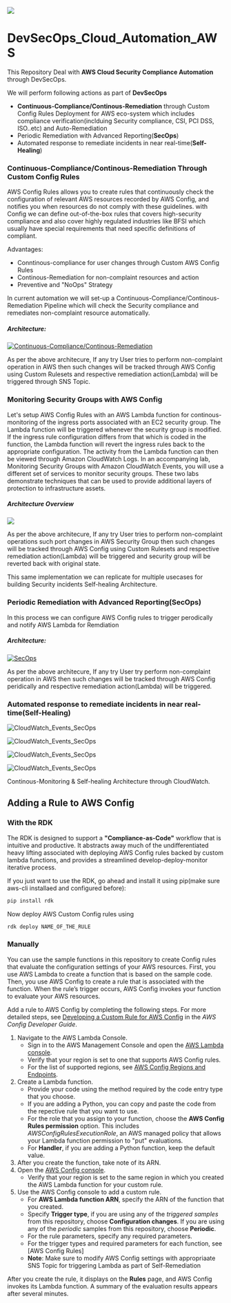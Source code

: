 
![](./wiki_assets/devsecops.png)

# DevSecOps_Cloud_Automation_AWS 
This Repository Deal with **AWS Cloud Security Compliance Automation** through DevSecOps.

We will perform following actions as part of **DevSecOps**
  - **Continuous-Compliance/Continous-Remediation** through Custom Config Rules Deployment for AWS eco-system which includes compliance verification(inclduing Security compliance, CSI, PCI DSS, ISO..etc) and Auto-Remediation
  - Periodic Remediation with Advanced Reporting(**SecOps**)
  - Automated response to remediate incidents in near real-time(**Self-Healing**)


### Continuous-Compliance/Continous-Remediation Through Custom Config Rules
AWS Config Rules allows you to create rules that continuously check the configuration of relevant AWS resources recorded by AWS Config, and notifies you when resources do not comply with these guidelines. with Config we can define out-of-the-box rules that covers high-security compliance and also cover highly regulated industries like BFSI which usually have special requirements that need specific definitions of compliant.

Advantages:
  - Conntinous-compliance for user changes through Custom AWS Config Rules
  - Continous-Remediation for non-complaint resources and action
  - Preventive and "NoOps" Strategy

In current automation we will set-up a Continuous-Compliance/Continous-Remediation Pipeline which will check the Security compliance and remediates non-complaint resource automatically. 

##### Architecture:

[![Continuous-Compliance/Continous-Remediation](https://raw.githubusercontent.com/aditya-/DevSecOps_Cloud_Automation_AWS/master/wiki_assets/CR1.jpg "Continuous-Compliance/Continous-Remediation")](# "Continuous-Compliance/Continous-Remediation")

As per the above architecure, If any try User tries to perform non-complaint operation in AWS then such changes will be tracked through AWS Config using Custom Rulesets and respective remediation action(Lambda) will be triggered through SNS Topic.


### Monitoring Security Groups with AWS Config

Let's setup AWS Config Rules with an AWS Lambda function for continous-monitoring of the ingress ports associated with an EC2 security group.   The Lambda function will be triggered whenever the security group is modified.  If the ingress rule configuration differs from that which is coded in the function, the Lambda function will revert the ingress rules back to the appropriate configuration.  The activity from the Lambda function can then be viewed through Amazon CloudWatch Logs.  In an accompanying lab, Monitoring Security Groups with Amazon CloudWatch Events, you will use a different set of services to monitor security groups.  These two labs demonstrate techniques that can be used to provide additional layers of protection to infrastructure assets.

##### Architecture Overview

![](./wiki_assets/CR-Lambda.png)

As per the above architecure, If any try User tries to perform non-complaint operations such port changes in AWS Security Group then such changes will be tracked through AWS Config using Custom Rulesets and respective remediation action(Lambda) will be triggered and security group will be reverted back with original state. 

This same implementation we can replicate for multiple usecases for building Security incidents Self-healing Architecture.


### Periodic Remediation with Advanced Reporting(**SecOps**)
In this process we can configure AWS Config rules to trigger perodically and notify AWS Lambda for Remdiation 
##### Architecture:

[![SecOps](https://raw.githubusercontent.com/aditya-/DevSecOps_Cloud_Automation_AWS/master/wiki_assets/CR2.jpg "SecOps")](# "SecOps")

As per the above architecure, If any try User try perform non-complaint operation in AWS then such changes will be tracked through AWS Config peridically and respective remediation action(Lambda) will be triggered.



### Automated response to remediate incidents in near real-time(**Self-Healing**)

![CloudWatch_Events_SecOps](https://raw.githubusercontent.com/aditya-/DevSecOps_Cloud_Automation_AWS/master/wiki_assets/CR3.jpg "CloudWatch_Events_SecOps")

![CloudWatch_Events_SecOps](https://raw.githubusercontent.com/aditya-/DevSecOps_Cloud_Automation_AWS/master/wiki_assets/CR4.jpg "CloudWatch_Events_SecOps")

![CloudWatch_Events_SecOps](https://raw.githubusercontent.com/aditya-/DevSecOps_Cloud_Automation_AWS/master/wiki_assets/CR5.jpg "CloudWatch_Events_SecOps")

![CloudWatch_Events_SecOps](https://raw.githubusercontent.com/aditya-/DevSecOps_Cloud_Automation_AWS/master/wiki_assets/CR6.jpg "CloudWatch_Events_SecOps")

Continous-Monitoring & Self-healing Architecture through CloudWatch.

## Adding a Rule to AWS Config
### With the RDK

The RDK is designed to support a **"Compliance-as-Code"** workflow that is intuitive and productive. It abstracts away much of the undifferentiated heavy lifting associated with deploying AWS Config rules backed by custom lambda functions, and provides a streamlined develop-deploy-monitor iterative process.

If you just want to use the RDK, go ahead and install it using pip(make sure aws-cli installaed and configured before):
```sh
pip install rdk
```
Now deploy AWS Custom Config rules using
```sh
rdk deploy NAME_OF_THE_RULE
```

### Manually
You can use the sample functions in this repository to create Config rules that evaluate the configuration settings of your AWS resources. First, you use AWS Lambda to create a function that is based on the sample code. Then, you use AWS Config to create a rule that is associated with the function. When the rule’s trigger occurs, AWS Config invokes your function to evaluate your AWS resources.

Add a rule to AWS Config by completing the following steps. For more detailed steps, see [Developing a Custom Rule for AWS Config](http://docs.aws.amazon.com/config/latest/developerguide/evaluate-config_develop-rules_nodejs.html) in the *AWS Config Developer Guide*.

1. Navigate to the AWS Lambda Console.
	- Sign in to the AWS Management Console and open the [AWS Lambda console](https://console.aws.amazon.com/lambda/).
	- Verify that your region is set to one that supports AWS Config rules.
	- For the list of supported regions, see [AWS Config Regions and Endpoints](http://docs.aws.amazon.com/general/latest/gr/rande.html#awsconfig_region).
2. Create a Lambda function.
	- Provide your code using the method required by the code entry type that you choose.  
	- If you are adding a Python, you can copy and paste the code from the repective rule that you want to use. 
	- For the role that you assign to your function, choose the **AWS Config Rules permission** option. This includes *AWSConfigRulesExecutionRole*, an AWS managed policy that allows your Lambda function permission to "put" evaluations.
	- For **Handler**, if you are adding a Python function, keep the default value. 
3. After you create the function, take note of its ARN.  
4. Open the [AWS Config console](https://console.aws.amazon.com/config/).   
	- Verify that your region is set to the same region in which you created the AWS Lambda function for your custom rule.  
5. Use the AWS Config console to add a custom rule.  
	- For **AWS Lambda function ARN**, specify the ARN of the function that you created.
	- Specify **Trigger type**, if you are using any of the *triggered samples* from this repository, choose **Configuration changes**. If you are using any of the *periodic* samples from this repository, choose **Periodic**.
	- For the rule parameters, specify any required parameters.
	- For the trigger types and required parameters for each function, see [AWS Config Rules]
	- **Note**: Make sure to modify AWS Config settings with appropriaate SNS Topic for triggering Lambda as part of Self-Remediation

After you create the rule, it displays on the **Rules** page, and AWS Config invokes its Lambda function. A summary of the evaluation results appears after several minutes.
